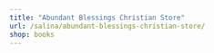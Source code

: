 ```yaml
---
title: "Abundant Blessings Christian Store"
url: /salina/abundant-blessings-christian-store/
shop: books
---
```


